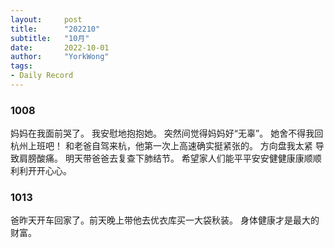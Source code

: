 ```yaml
---
layout:     post
title:      "202210"
subtitle:   "10月"
date:       2022-10-01
author:     "YorkWong"
tags:
- Daily Record
---
```


### 1008
妈妈在我面前哭了。
我安慰地抱抱她。
突然间觉得妈妈好“无辜”。
她舍不得我回杭州上班吧！
和老爸自驾来杭，他第一次上高速确实挺紧张的。
方向盘我太紧 导致肩膀酸痛。
明天带爸爸去复查下肺结节。
希望家人们能平平安安健健康康顺顺利利开开心心。

### 1013
爸昨天开车回家了。前天晚上带他去优衣库买一大袋秋装。
身体健康才是最大的财富。
